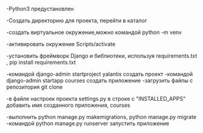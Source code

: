 
-Python3 предустановлен

-Создать директорию для проекта, перейти в каталог

-создать виртуальное окружение,можно командой  python -m venv

-активировать окружение Scripts/activate
 
-установить фреймворк Django и библиотеки, используя requirements.txt ,  pip install requirements.txt

-командой django-admin startproject yalantis создать проект
-командой django-admin startapp courses создать приложение
-загрузить файлы с репозитория git clone <repository url>

-в файле настроек проекта settings.py в строке с "INSTALLED_APPS" добавить имя созданного приложения, courses 

-выполнить python manage.py makemigrations, python manage.py migrate
-командой python manage.py runserver запустить приложение




